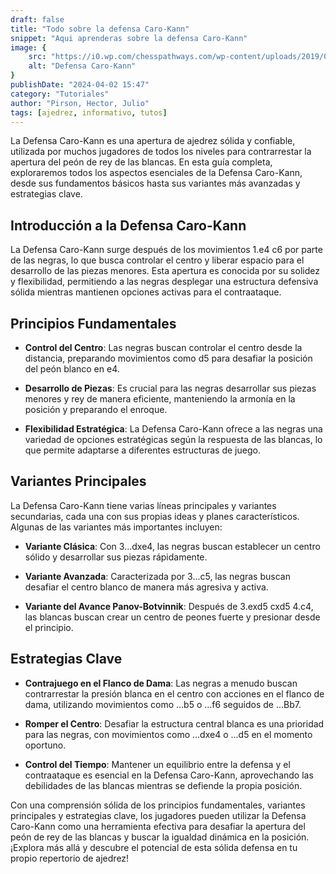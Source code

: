 ```yaml
---
draft: false
title: "Todo sobre la defensa Caro-Kann"
snippet: "Aqui aprenderas sobre la defensa Caro-Kann"
image: {
    src: "https://i0.wp.com/chesspathways.com/wp-content/uploads/2019/08/2i-300x300.png?ssl=1",
    alt: "Defensa Caro-Kann"
}
publishDate: "2024-04-02 15:47"
category: "Tutoriales"
author: "Pirson, Hector, Julio"
tags: [ajedrez, informativo, tutos]
---
```


La Defensa Caro-Kann es una apertura de ajedrez sólida y confiable, utilizada por muchos jugadores de todos los niveles para contrarrestar la apertura del peón de rey de las blancas. En esta guía completa, exploraremos todos los aspectos esenciales de la Defensa Caro-Kann, desde sus fundamentos básicos hasta sus variantes más avanzadas y estrategias clave.

## Introducción a la Defensa Caro-Kann

La Defensa Caro-Kann surge después de los movimientos 1.e4 c6 por parte de las negras, lo que busca controlar el centro y liberar espacio para el desarrollo de las piezas menores. Esta apertura es conocida por su solidez y flexibilidad, permitiendo a las negras desplegar una estructura defensiva sólida mientras mantienen opciones activas para el contraataque.

## Principios Fundamentales

- **Control del Centro**: Las negras buscan controlar el centro desde la distancia, preparando movimientos como d5 para desafiar la posición del peón blanco en e4.
  
- **Desarrollo de Piezas**: Es crucial para las negras desarrollar sus piezas menores y rey de manera eficiente, manteniendo la armonía en la posición y preparando el enroque.

- **Flexibilidad Estratégica**: La Defensa Caro-Kann ofrece a las negras una variedad de opciones estratégicas según la respuesta de las blancas, lo que permite adaptarse a diferentes estructuras de juego.

## Variantes Principales

La Defensa Caro-Kann tiene varias líneas principales y variantes secundarias, cada una con sus propias ideas y planes característicos. Algunas de las variantes más importantes incluyen:

- **Variante Clásica**: Con 3...dxe4, las negras buscan establecer un centro sólido y desarrollar sus piezas rápidamente.
  
- **Variante Avanzada**: Caracterizada por 3...c5, las negras buscan desafiar el centro blanco de manera más agresiva y activa.

- **Variante del Avance Panov-Botvinnik**: Después de 3.exd5 cxd5 4.c4, las blancas buscan crear un centro de peones fuerte y presionar desde el principio.

## Estrategias Clave

- **Contrajuego en el Flanco de Dama**: Las negras a menudo buscan contrarrestar la presión blanca en el centro con acciones en el flanco de dama, utilizando movimientos como ...b5 o ...f6 seguidos de ...Bb7.

- **Romper el Centro**: Desafiar la estructura central blanca es una prioridad para las negras, con movimientos como ...dxe4 o ...d5 en el momento oportuno.

- **Control del Tiempo**: Mantener un equilibrio entre la defensa y el contraataque es esencial en la Defensa Caro-Kann, aprovechando las debilidades de las blancas mientras se defiende la propia posición.

Con una comprensión sólida de los principios fundamentales, variantes principales y estrategias clave, los jugadores pueden utilizar la Defensa Caro-Kann como una herramienta efectiva para desafiar la apertura del peón de rey de las blancas y buscar la igualdad dinámica en la posición. ¡Explora más allá y descubre el potencial de esta sólida defensa en tu propio repertorio de ajedrez!
